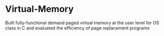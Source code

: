# Virtual-Memory
Built fully-functional demand paged virtual memory at the user level for OS class in C and evaluated the efficiency of page replacement programs

